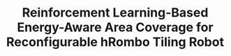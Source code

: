 ---
title: Reinforcement Learning-Based Energy-Aware Area Coverage for Reconfigurable hRombo Tiling Robot
authors: Anh Vu Le, Rizuwana Parween, Phone Thiha Kyaw, Rajesh Elara Mohan, Tran Hoang Quang Minh, Charan Satya Chandra Sairam Borusu
venue: IEEE Access
year: 2020
cover_image: /assets/img/publications/hRombo.gif
link: https://ieeexplore.ieee.org/abstract/document/9262896
---